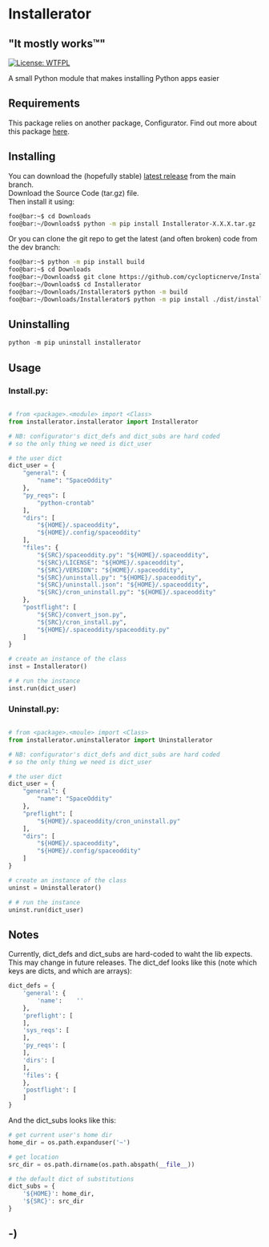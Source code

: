 <!----------------------------------------------------------------------------->
<!-- Project : Installerator                                   /          \  -->
<!-- Filename: README.md                                      |     ()     | -->
<!-- Date    : 10/31/2022                                     |            | -->
<!-- Author  : cyclopticnerve                                 |   \____/   | -->
<!-- License : WTFPLv2                                         \          /  -->
<!----------------------------------------------------------------------------->

# Installerator

## "It mostly works™"

[![License: WTFPL](https://img.shields.io/badge/License-WTFPL-brightgreen.svg)](http://www.wtfpl.net/about/)

A small Python module that makes installing Python apps easier

## Requirements

This package relies on another package, Configurator.
Find out more about this package [here](https://github.com/cyclopticnerve/configurator).

## Installing

You can download the (hopefully stable) 
[latest release](https://github.com/cyclopticnerve/installerator/releases/latest) 
from the main branch. <br>
Download the Source Code (tar.gz) file. <br>
Then install it using:
```bash
foo@bar:~$ cd Downloads
foo@bar:~/Downloads$ python -m pip install Installerator-X.X.X.tar.gz
```

Or you can clone the git repo to get the latest (and often broken) code from the dev branch:
```bash
foo@bar:~$ python -m pip install build
foo@bar:~$ cd Downloads
foo@bar:~/Downloads$ git clone https://github.com/cyclopticnerve/Installerator
foo@bar:~/Downloads$ cd Installerator
foo@bar:~/Downloads/Installerator$ python -m build
foo@bar:~/Downloads/Installerator$ python -m pip install ./dist/installerator-X.X.X.tar.gz -r ./requirements.txt
```

## Uninstalling

```python
python -m pip uninstall installerator
```

## Usage

### Install.py:
```python

# from <package>.<module> import <Class>
from installerator.installerator import Installerator

# NB: configurator's dict_defs and dict_subs are hard coded
# so the only thing we need is dict_user

# the user dict
dict_user = {
    "general": {
        "name": "SpaceOddity"
    },
    "py_reqs": [
        "python-crontab"
    ],
    "dirs": [
        "${HOME}/.spaceoddity",
        "${HOME}/.config/spaceoddity"
    ],
    "files": {
        "${SRC}/spaceoddity.py": "${HOME}/.spaceoddity",
        "${SRC}/LICENSE": "${HOME}/.spaceoddity",
        "${SRC}/VERSION": "${HOME}/.spaceoddity",
        "${SRC}/uninstall.py": "${HOME}/.spaceoddity",
        "${SRC}/uninstall.json": "${HOME}/.spaceoddity",
        "${SRC}/cron_uninstall.py": "${HOME}/.spaceoddity"
    },
    "postflight": [
        "${SRC}/convert_json.py",
        "${SRC}/cron_install.py",
        "${HOME}/.spaceoddity/spaceoddity.py"
    ]
}

# create an instance of the class
inst = Installerator()

# # run the instance
inst.run(dict_user)
```

### Uninstall.py:
```python

# from <package>.<moule> import <Class>
from installerator.uninstallerator import Uninstallerator 

# NB: configurator's dict_defs and dict_subs are hard coded
# so the only thing we need is dict_user

# the user dict
dict_user = {
    "general": {
        "name": "SpaceOddity"
    },
    "preflight": [
        "${HOME}/.spaceoddity/cron_uninstall.py"
    ],
    "dirs": [
        "${HOME}/.spaceoddity",
        "${HOME}/.config/spaceoddity"
    ]
}

# create an instance of the class
uninst = Uninstallerator()

# # run the instance
uninst.run(dict_user)
```

## Notes

Currently, dict_defs and dict_subs are hard-coded to waht the lib expects. This
may change in future releases.
The dict_def looks like this (note which keys are dicts, and which are arrays):
```python
dict_defs = {
    'general': {
        'name':    ''
    },
    'preflight': [
    ],
    'sys_reqs': [
    ],
    'py_reqs': [
    ],
    'dirs': [
    ],
    'files': {
    },
    'postflight': [
    ]
}
```
And the dict_subs looks like this:
```python
# get current user's home dir
home_dir = os.path.expanduser('~')

# get location
src_dir = os.path.dirname(os.path.abspath(__file__))

# the default dict of substitutions
dict_subs = {
    '${HOME}': home_dir,
    '${SRC}': src_dir
}
```

## -)
